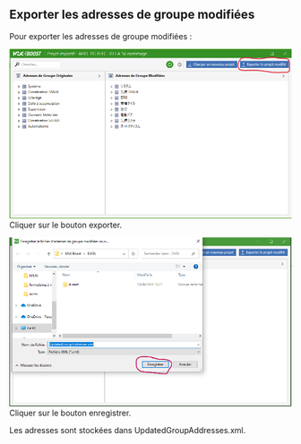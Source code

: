 ## Exporter les adresses de groupe modifiées
Pour exporter les adresses de groupe modifiées :  

![Cliquer sur le bouton exporter](pictures/1.PNG)
Cliquer sur le bouton exporter.  

![Cliquer sur le bouton enregistrer](pictures/2.PNG)
Cliquer sur le bouton enregistrer.  


Les adresses sont stockées dans UpdatedGroupAddresses.xml.
